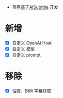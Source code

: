 - 项目基于[AISubtitle](https://github.com/cgsvv/AISubtitle) 开发

# 新增

- [x] 自定义 OpenAi Host
- [x] 自定义 模型
- [x] 自定义 prompt

# 移除

- [x] 油管、Bilili 字幕获取
